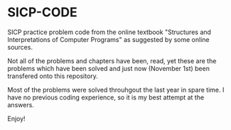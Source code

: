 # SICP-CODE
SICP practice problem code from the online textbook "Structures and Interpretations of Computer Programs" as suggested by some online sources.

Not all of the problems and chapters have been, read, yet these are the problems which have been solved and just now (November 1st) been transfered onto this repository.

Most of the problems were solved throuhgout the last year in spare time.  I have no previous coding experience, so it is my best attempt at the answers.

Enjoy!
